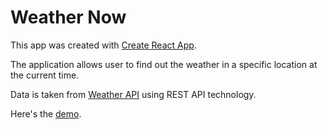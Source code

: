 # Weather Now

This app was created with [Create React App](https://github.com/facebook/create-react-app).

The application allows user to find out the weather in a specific location at the current time.

Data is taken from [Weather API](https://openweathermap.org/api) using REST API technology.

Here's the [demo](https://andyalu.github.io/weather-app-react/).
